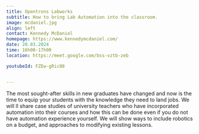 ```yaml
---
title: Opentrons Labworks
subtitle: How to bring Lab Automation into the classroom.
image: mcdaniel.jpg
align: left
contact: Kennedy McDaniel
homepage: https://www.kennedymcdaniel.com/
date: 20.03.2024
time: 16h00-17h00
location: https://meet.google.com/bss-vztb-zeb

youtubeId: FZEw-gRic88


---
```


The most sought-after skills in new graduates have changed and now is the time to equip
your students with the knowledge they need to land jobs. We will ll share case studies of
university teachers who have incorporated automation into their courses and how this can
be done even if you do not have automation experience yourself. We will show ways to 
include robotics on a budget, and approaches to modifying existing lessons.

